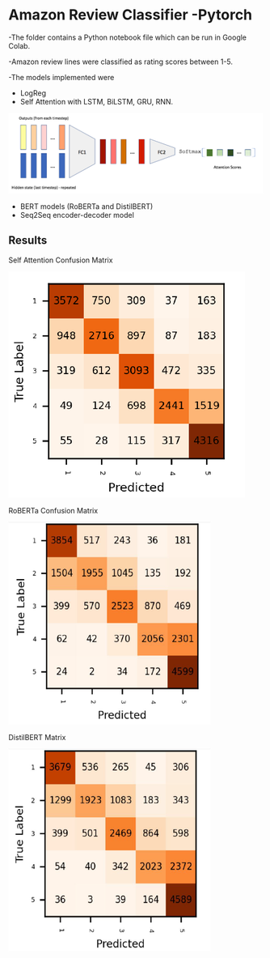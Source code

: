 # Amazon Review Classifier -Pytorch

-The folder contains a Python notebook file which can be run in Google Colab.

-Amazon review lines were classified as rating scores between 1-5.

-The models implemented were
  - LogReg
  - Self Attention with LSTM, BiLSTM, GRU, RNN.
  
  
  ![](Self.png)
  


  
  
  - BERT models (RoBERTa and DistilBERT)
  - Seq2Seq encoder-decoder model 
  
  
  
  
## Results
  
  
  Self Attention Confusion Matrix 
  
  
  ![](confself.PNG) 
  
  
  RoBERTa Confusion Matrix 
  
  <img src="roberta.PNG" width="400" height="400"/>

  
  
  DistilBERT Matrix 
  
   <img src="distilbert.PNG" width="400" height="400"/>

  
  

  
  
